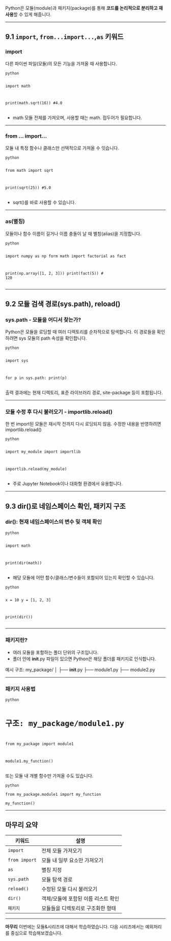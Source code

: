 <p>Python은 모듈(module)과 패키지(package)를 통해 <strong>코드를 논리적으로 분리하고 재사용</strong>할 수 있게 해줍니다.</p>
<hr />
<h2 id="91-import-fromimportas-키워드">9.1 <code>import</code>, <code>from...import...</code>,<code>as</code> 키워드</h2>
<h3 id="import">import</h3>
<p>다른 파이썬 파일(모듈)의 모든 기능을 가져올 때 사용합니다.</p>
<pre><code>python

import math

print(math.sqrt(16))    #4.0</code></pre><ul>
<li>math 모듈 전체를 가져오며, 사용할 때는 math. 접두어가 필요합니다.</li>
</ul>
<hr />
<h3 id="from--import">from ... import...</h3>
<p>모듈 내 특정 함수나 클래스만 선택적으로 가져올 수 잇습니다.</p>
<pre><code>python

from math import sqrt

print(sqrt(25))    #5.0</code></pre><ul>
<li>sqrt()를 바로 사용할 수 있습니다.</li>
</ul>
<hr />
<h3 id="as별칭">as(별칭)</h3>
<p>모듈이나 함수 이름이 길거나 이름 충돌이 날 때 별칭(alias)을 지정합니다.</p>
<pre><code>python

import numpy as np
form math import factorial as fact

print(np.array([1, 2, 3]))
print(fact(5))    # 120</code></pre><hr />
<h2 id="92-모듈-검색-경로syspath-reload">9.2 모듈 검색 경로(sys.path), reload()</h2>
<h3 id="syspath---모듈을-어디서-찾는가">sys.path - 모듈을 어디서 찾는가?</h3>
<p>Python은 모듈을 로딩할 때 여러 디렉토리를 순차적으로 탐색합니다. 이 경로들을 확인하려면 sys 모듈의 path 속성을 확인합니다.</p>
<pre><code>python

import sys

for p in sys.path:
    print(p)</code></pre><p>출력 결과에는 현재 디렉토리, 표준 라이브러리 경로, site-package 등이 포함됩니다.</p>
<hr />
<h3 id="모듈-수정-후-다시-불러오기---importlibreload">모듈 수정 후 다시 불러오기 - importlib.reload()</h3>
<p>한 번 import된 모듈은 재시작 전까지 다시 로딩되지 않음. 수정한 내용을 반영하려면 importlib.reload()</p>
<pre><code>python

import my_module
import importlib

importlib.reload(my_module)</code></pre><ul>
<li>주로 Jupyter Notebook이나 대화형 환경에서 유용합니다.</li>
</ul>
<hr />
<h2 id="93-dir로-네임스페이스-확인-패키지-구조">9.3 dir()로 네임스페이스 확인, 패키지 구조</h2>
<h3 id="dir-현재-네임스페이스의-변수-및-객체-확인">dir(): 현재 네임스페이스의 변수 및 객체 확인</h3>
<pre><code>python

import math

print(dir(math))</code></pre><ul>
<li>해당 모듈에 어떤 함수/클래스/변수들이 포함되어 있는지 확인할 수 있습니다.</li>
</ul>
<pre><code>python

x = 10
y = [1, 2, 3]

print(dir())</code></pre><hr />
<h3 id="패키지란">패키지란?</h3>
<ul>
<li>여러 모듈을 포함하는 폴더 단위의 구조입니다.</li>
<li>폴더 안에 <strong>init</strong>.py 파일이 있으면 Python은 해당 폴더를 패키지로 인식합니다.</li>
</ul>
<p>예시 구조:
my_package/
│
├── <strong>init</strong>.py
├── module1.py
├── module2.py</p>
<hr />
<h3 id="패키지-사용법">패키지 사용법</h3>
<pre><code>python

# 구조: my_package/module1.py

from my_package import module1

module1.my_function()</code></pre><p>또는 모듈 내 개별 함수만 가져올 수도 있습니다.</p>
<pre><code>python

from my_package.module1 import my_function

my_function()</code></pre><hr />
<h2 id="마무리-요약">마무리 요약</h2>
<table>
<thead>
<tr>
<th>키워드</th>
<th>설명</th>
</tr>
</thead>
<tbody><tr>
<td><code>import</code></td>
<td>전체 모듈 가져오기</td>
</tr>
<tr>
<td><code>from import</code></td>
<td>모듈 내 일부 요소만 가져오기</td>
</tr>
<tr>
<td><code>as</code></td>
<td>별칭 지정</td>
</tr>
<tr>
<td><code>sys.path</code></td>
<td>모듈 탐색 경로</td>
</tr>
<tr>
<td><code>reload()</code></td>
<td>수정된 모듈 다시 불러오기</td>
</tr>
<tr>
<td><code>dir()</code></td>
<td>객체/모듈에 포함된 이름 리스트 확인</td>
</tr>
<tr>
<td><code>패키지</code></td>
<td>모듈들을 디렉토리로 구조화한 형태</td>
</tr>
</tbody></table>
<hr />
<p><strong>마무리</strong>
이번에는 모듈&amp;시리즈에 대해서 학습하였습니다. 다음 시리즈에서는 예외처리를 중심으로 학습해보겠습니다.</p>